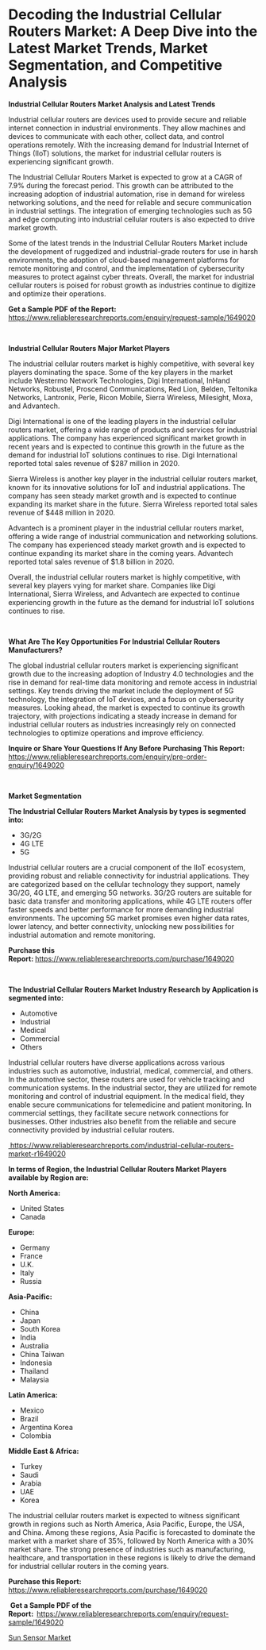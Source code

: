 <p><h1>Decoding the Industrial Cellular Routers Market: A Deep Dive into the Latest Market Trends, Market Segmentation, and Competitive Analysis</h1></p><p><strong>Industrial Cellular Routers Market Analysis and Latest Trends</strong></p>
<p><p>Industrial cellular routers are devices used to provide secure and reliable internet connection in industrial environments. They allow machines and devices to communicate with each other, collect data, and control operations remotely. With the increasing demand for Industrial Internet of Things (IIoT) solutions, the market for industrial cellular routers is experiencing significant growth.</p><p>The Industrial Cellular Routers Market is expected to grow at a CAGR of 7.9% during the forecast period. This growth can be attributed to the increasing adoption of industrial automation, rise in demand for wireless networking solutions, and the need for reliable and secure communication in industrial settings. The integration of emerging technologies such as 5G and edge computing into industrial cellular routers is also expected to drive market growth.</p><p>Some of the latest trends in the Industrial Cellular Routers Market include the development of ruggedized and industrial-grade routers for use in harsh environments, the adoption of cloud-based management platforms for remote monitoring and control, and the implementation of cybersecurity measures to protect against cyber threats. Overall, the market for industrial cellular routers is poised for robust growth as industries continue to digitize and optimize their operations.</p></p>
<p><strong>Get a Sample PDF of the Report:&nbsp;</strong> <a href="https://www.reliableresearchreports.com/enquiry/request-sample/1649020">https://www.reliableresearchreports.com/enquiry/request-sample/1649020</a></p>
<p>&nbsp;</p>
<p><strong>Industrial Cellular Routers Major Market Players</strong></p>
<p><p>The industrial cellular routers market is highly competitive, with several key players dominating the space. Some of the key players in the market include Westermo Network Technologies, Digi International, InHand Networks, Robustel, Proscend Communications, Red Lion, Belden, Teltonika Networks, Lantronix, Perle, Ricon Mobile, Sierra Wireless, Milesight, Moxa, and Advantech.</p><p>Digi International is one of the leading players in the industrial cellular routers market, offering a wide range of products and services for industrial applications. The company has experienced significant market growth in recent years and is expected to continue this growth in the future as the demand for industrial IoT solutions continues to rise. Digi International reported total sales revenue of $287 million in 2020.</p><p>Sierra Wireless is another key player in the industrial cellular routers market, known for its innovative solutions for IoT and industrial applications. The company has seen steady market growth and is expected to continue expanding its market share in the future. Sierra Wireless reported total sales revenue of $448 million in 2020.</p><p>Advantech is a prominent player in the industrial cellular routers market, offering a wide range of industrial communication and networking solutions. The company has experienced steady market growth and is expected to continue expanding its market share in the coming years. Advantech reported total sales revenue of $1.8 billion in 2020.</p><p>Overall, the industrial cellular routers market is highly competitive, with several key players vying for market share. Companies like Digi International, Sierra Wireless, and Advantech are expected to continue experiencing growth in the future as the demand for industrial IoT solutions continues to rise.</p></p>
<p>&nbsp;</p>
<p><strong>What Are The Key Opportunities For Industrial Cellular Routers Manufacturers?</strong></p>
<p><p>The global industrial cellular routers market is experiencing significant growth due to the increasing adoption of Industry 4.0 technologies and the rise in demand for real-time data monitoring and remote access in industrial settings. Key trends driving the market include the deployment of 5G technology, the integration of IoT devices, and a focus on cybersecurity measures. Looking ahead, the market is expected to continue its growth trajectory, with projections indicating a steady increase in demand for industrial cellular routers as industries increasingly rely on connected technologies to optimize operations and improve efficiency.</p></p>
<p><strong>Inquire or Share Your Questions If Any Before Purchasing This Report:</strong> <a href="https://www.reliableresearchreports.com/enquiry/pre-order-enquiry/1649020">https://www.reliableresearchreports.com/enquiry/pre-order-enquiry/1649020</a></p>
<p>&nbsp;</p>
<p><strong>Market Segmentation</strong></p>
<p><strong>The Industrial Cellular Routers Market Analysis by types is segmented into:</strong></p>
<p><ul><li>3G/2G</li><li>4G LTE</li><li>5G</li></ul></p>
<p><p>Industrial cellular routers are a crucial component of the IIoT ecosystem, providing robust and reliable connectivity for industrial applications. They are categorized based on the cellular technology they support, namely 3G/2G, 4G LTE, and emerging 5G networks. 3G/2G routers are suitable for basic data transfer and monitoring applications, while 4G LTE routers offer faster speeds and better performance for more demanding industrial environments. The upcoming 5G market promises even higher data rates, lower latency, and better connectivity, unlocking new possibilities for industrial automation and remote monitoring.</p></p>
<p><strong>Purchase this Report:&nbsp;</strong><a href="https://www.reliableresearchreports.com/purchase/1649020">https://www.reliableresearchreports.com/purchase/1649020</a></p>
<p>&nbsp;</p>
<p><strong>The Industrial Cellular Routers Market Industry Research by Application is segmented into:</strong></p>
<p><ul><li>Automotive</li><li>Industrial</li><li>Medical</li><li>Commercial</li><li>Others</li></ul></p>
<p><p>Industrial cellular routers have diverse applications across various industries such as automotive, industrial, medical, commercial, and others. In the automotive sector, these routers are used for vehicle tracking and communication systems. In the industrial sector, they are utilized for remote monitoring and control of industrial equipment. In the medical field, they enable secure communications for telemedicine and patient monitoring. In commercial settings, they facilitate secure network connections for businesses. Other industries also benefit from the reliable and secure connectivity provided by industrial cellular routers.</p></p>
<p><a href="https://www.reliableresearchreports.com/industrial-cellular-routers-market-r1649020">&nbsp;https://www.reliableresearchreports.com/industrial-cellular-routers-market-r1649020</a></p>
<p><strong>In terms of Region, the Industrial Cellular Routers Market Players available by Region are:</strong></p>
<p>
    <p> <strong> North America: </strong>
        <ul>
            <li>United States</li>
            <li>Canada</li>
        </ul>
        </p> 
    <p> <strong> Europe: </strong>
        <ul>
            <li>Germany</li>
            <li>France</li>
            <li>U.K.</li>
            <li>Italy</li>
            <li>Russia</li>
        </ul>
        </p> 
    <p> <strong> Asia-Pacific: </strong>
        <ul>
            <li>China</li>
            <li>Japan</li>
            <li>South Korea</li>
            <li>India</li>
            <li>Australia</li>
            <li>China Taiwan</li>
            <li>Indonesia</li>
            <li>Thailand</li>
            <li>Malaysia</li>
        </ul>
        </p> 
    <p> <strong> Latin America: </strong>
        <ul>
            <li>Mexico</li>
            <li>Brazil</li>
            <li>Argentina Korea</li>
            <li>Colombia</li>
        </ul>
        </p> 
    <p> <strong> Middle East & Africa: </strong>
        <ul>
            <li>Turkey</li>
            <li>Saudi</li>
            <li>Arabia</li>
            <li>UAE</li>
            <li>Korea</li>
        </ul>
    </p>
    </p>
<p><p>The industrial cellular routers market is expected to witness significant growth in regions such as North America, Asia Pacific, Europe, the USA, and China. Among these regions, Asia Pacific is forecasted to dominate the market with a market share of 35%, followed by North America with a 30% market share. The strong presence of industries such as manufacturing, healthcare, and transportation in these regions is likely to drive the demand for industrial cellular routers in the coming years.</p></p>
<p><strong>Purchase this Report: </strong><a href="https://www.reliableresearchreports.com/purchase/1649020">https://www.reliableresearchreports.com/purchase/1649020</a></p>
<p>&nbsp;<strong>Get a Sample PDF of the Report:&nbsp;&nbsp;</strong><a href="https://www.reliableresearchreports.com/enquiry/request-sample/1649020">https://www.reliableresearchreports.com/enquiry/request-sample/1649020</a></p>
<p><strong></strong></p>
<p><p><a href="https://github.com/RoccoManning/Market-Research-Report-List-4/blob/main/sun-sensor-market.md">Sun Sensor Market</a></p></p>